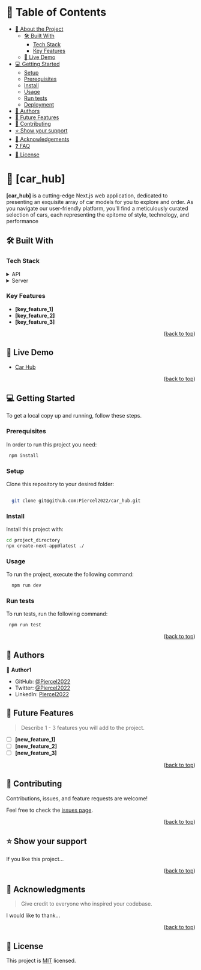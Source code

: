 

# 📗 Table of Contents

- [📖 About the Project](#about-project)
  - [🛠 Built With](#built-with)
    - [Tech Stack](#tech-stack)
    - [Key Features](#key-features)
  - [🚀 Live Demo](#live-demo)
- [💻 Getting Started](#getting-started)
  - [Setup](#setup)
  - [Prerequisites](#prerequisites)
  - [Install](#install)
  - [Usage](#usage)
  - [Run tests](#run-tests)
  - [Deployment](#triangular_flag_on_post-deployment)
- [👥 Authors](#authors)
- [🔭 Future Features](#future-features)
- [🤝 Contributing](#contributing)
- [⭐️ Show your support](#support)
- [🙏 Acknowledgements](#acknowledgements)
- [❓ FAQ](#faq)
- [📝 License](#license)


# 📖 [car_hub] <a name="about-project"></a>



**[car_hub]** is a cutting-edge Next.js web application, dedicated to presenting an exquisite array of car models for you to explore and order. 
As you navigate our user-friendly platform, you'll find a meticulously curated selection of cars, each representing the epitome of style, technology, and performance

## 🛠 Built With <a name="built-with"></a>

### Tech Stack <a name="tech-stack"></a>



<details>
  <summary>API</summary>
  <ul>
    <li><a href="https://rapidapi.com/apininjas/api/cars-by-api-ninjas/">rapidapi.com</a></li>
  </ul>
</details>

<details>
  <summary>Server</summary>
  <ul>
    <li><a href="https://nextjs.com/">next.js</a></li>
  </ul>
</details>




### Key Features <a name="key-features"></a>



- **[key_feature_1]**
- **[key_feature_2]**
- **[key_feature_3]**

<p align="right">(<a href="#readme-top">back to top</a>)</p>

<!-- LIVE DEMO -->

## 🚀 Live Demo <a name="live-demo"></a>



- [Car Hub](https://car-hub-three-nu.vercel.app/)

<p align="right">(<a href="#readme-top">back to top</a>)</p>

<!-- GETTING STARTED -->

## 💻 Getting Started <a name="getting-started"></a>


To get a local copy up and running, follow these steps.

### Prerequisites

In order to run this project you need:


```sh
 npm install
```


### Setup

Clone this repository to your desired folder:



```sh
  
  git clone git@github.com:Piercel2022/car_hub.git
```


### Install

Install this project with:


```sh
cd project_directory
npx create-next-app@latest ./

```


### Usage

To run the project, execute the following command:


```sh
  npm run dev
```


### Run tests

To run tests, run the following command:


```sh
 npm run test
```



<p align="right">(<a href="#readme-top">back to top</a>)</p>

<!-- AUTHORS -->

## 👥 Authors <a name="authors"></a>



👤 **Author1**

- GitHub: [@Piercel2022](https://github.com/Piercel2022)
- Twitter: [@Piercel2022](https://twitter.com/pier_celestin)
- LinkedIn: [Piercel2022](https://linkedin.com/in/piercelestinmax)

<!-- FUTURE FEATURES -->

## 🔭 Future Features <a name="future-features"></a>

> Describe 1 - 3 features you will add to the project.

- [ ] **[new_feature_1]**
- [ ] **[new_feature_2]**
- [ ] **[new_feature_3]**

<p align="right">(<a href="#readme-top">back to top</a>)</p>

<!-- CONTRIBUTING -->

## 🤝 Contributing <a name="contributing"></a>

Contributions, issues, and feature requests are welcome!

Feel free to check the [issues page](../../issues/).

<p align="right">(<a href="#readme-top">back to top</a>)</p>

<!-- SUPPORT -->

## ⭐️ Show your support <a name="support"></a>



If you like this project...

<p align="right">(<a href="#readme-top">back to top</a>)</p>

<!-- ACKNOWLEDGEMENTS -->

## 🙏 Acknowledgments <a name="acknowledgements"></a>

> Give credit to everyone who inspired your codebase.

I would like to thank...

<p align="right">(<a href="#readme-top">back to top</a>)</p>

<!-- FAQ (optional) -->



## 📝 License <a name="license"></a>

This project is [MIT](./LICENSE) licensed.


